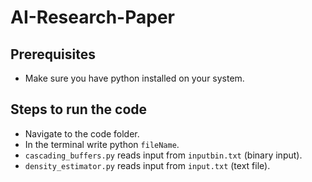 # AI-Research-Paper

## Prerequisites

* Make sure you have python installed on your system.

## Steps to run the code

* Navigate to the code folder.
* In the terminal write python `fileName`.
* `cascading_buffers.py` reads input from `inputbin.txt` (binary input).
* `density_estimator.py` reads input from `input.txt` (text file).


